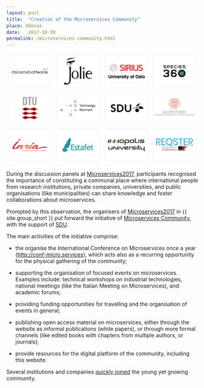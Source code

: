 ```yaml
---
layout: post
title:  "Creation of the Microservices Community"
place: Odense
date:   2017-10-30
permalink: /microservices-community.html
---
```

<img class="img-fluid mx-auto d-block" src="/images/posts/microservices-community.png">

During the discussion panels at [Microservices2017](/microservices-2017.html), participants recognised the importance of constituting a communal place where international people from research institutions, private companies, universities, and public organisations (like municipalities) can share knowledge and foster collaborations about microservices.

Prompted by this observation, the organisers of [Microservices2017](/microservices-2017.html) in {{ site.group_short }} put forward the initiative of [Microservices Community](http://microservices.sdu.dk/), with the support of [SDU](https://www.sdu.dk/en). 

<!--more-->

The main activities of the initiative comprise:

- the organise the International Conference on Microservices once a year (http://conf-micro.services), which acts also as a recurring opportunity for the physical gathering of the community;

- supporting the organisation of focused events on microservices. Examples include: technical workshops on industrial technologies, national meetings (like the Italian Meeting on Microservices), and academic forums;

- providing funding opportunities for travelling and the organisation of events in general;

- publishing open access material on microservices, either through the website as informal publications (white papers), or through more formal channels (like edited books with chapters from multiple authors, or journals);

- provide resources for the digital platform of the community, including this website.

Several institutions and companies [quickly joined](http://microservices.sdu.dk/#members) the young yet growing community.